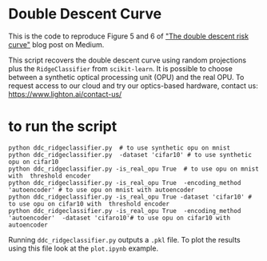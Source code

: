 # Double Descent Curve
This is the code to reproduce Figure 5 and 6 of ["The double descent risk curve"](https://medium.com/@LightOnIO/beyond-overfitting-and-beyond-silicon-the-double-descent-curve-18b6d9810e1b) blog post on Medium.

This script recovers the double descent curve using random projections plus the `RidgeClassifier` from `scikit-learn`. 
It is possible to choose between a synthetic optical processing unit (OPU) and the real OPU. 
To request access to our cloud and try our optics-based hardware, contact us: https://www.lighton.ai/contact-us/

# to run the script
```
python ddc_ridgeclassifier.py  # to use synthetic opu on mnist
python ddc_ridgeclassifier.py  -dataset 'cifar10' # to use synthetic opu on cifar10 
python ddc_ridgeclassifier.py -is_real_opu True  # to use opu on mnist with  threshold encoder 
python ddc_ridgeclassifier.py -is_real_opu True  -encoding_method 'autoencoder' # to use opu on mnist with autoencoder 
python ddc_ridgeclassifier.py -is_real_opu True -dataset 'cifar10' # to use opu on cifar10 with  threshold encoder 
python ddc_ridgeclassifier.py -is_real_opu True  -encoding_method 'autoencoder'  -dataset 'cifaro10'# to use opu on cifar10 with autoencoder 
```

Running `ddc_ridgeclassifier.py` outputs a `.pkl` file. To plot the results using this file look at the `plot.ipynb` example.  

